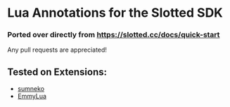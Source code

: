 # Lua Annotations for the Slotted SDK
### Ported over directly from https://slotted.cc/docs/quick-start

Any pull requests are appreciated!

## Tested on Extensions:
- [sumneko](https://github.com/LuaLS/lua-language-server)
- [EmmyLua](https://github.com/EmmyLua)
